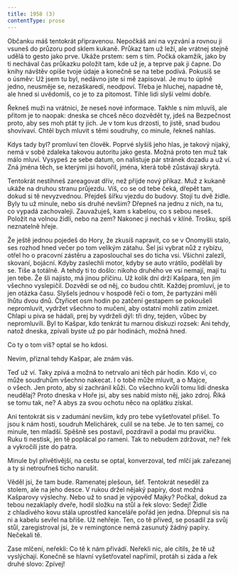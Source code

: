 ```yaml
---
title: 1958 (3)
contentType: prose
---
```


  

Občanku máš tentokrát připravenou. Nepočkáš ani na vyzvání a rovnou ji vsuneš do průzoru pod sklem kukaně. Průkaz tam už leží, ale vrátnej stejně udělá to gesto jako prve. Ukáže prstem: sem s tím. Počká okamžik, jako by ti nechával čas průkazku položit tam, kde už je, a teprve pak ji čapne. Do knihy návštěv opíše tvoje údaje a konečně se na tebe podívá. Pokusíš se o úsměv: Už jsem tu byl, nedávno jste si mě zapisoval. Je mu to úplně jedno, neusměje se, nezaškaredí, neodpoví. Třeba je hluchej, napadne tě, ale hned si uvědomíš, co je to za pitomost. Tihle lidi slyší velmi dobře.

Řekneš muži na vrátnici, že neseš nové informace. Takhle s ním mluvíš, ale přitom je to naopak: dneska se chceš něco dozvědět ty, jdeš na Bezpečnost proto, aby ses moh ptát ty jich. Je v tom kus drzosti, to jistě, snad budou shovívaví. Chtěl bych mluvit s těmi soudruhy, co minule, řekneš nahlas.

Kdys tady byl? promluví ten člověk. Poprvé slyšíš jeho hlas, je takový nijaký, nemá v sobě zdaleka takovou autoritu jako gesta. Možná proto ten muž tak málo mluví. Vysypeš ze sebe datum, on nalistuje pár stránek dozadu a už ví. Zná jména těch, se kterými jsi hovořil, jména, která tobě zůstávají skrytá.

Tentokrát nestihneš zareagovat dřív, než přijde nový příkaz. Muž z kukaně ukáže na druhou stranu průjezdu. Víš, co se od tebe čeká, dřepět tam, dokud si tě nevyzvednou. Přejdeš šířku vjezdu do budovy. Stojí tu dvě židle. Byly tu už minule, nebo sis druhé nevšim? Dřepneš na jednu z nich, na tu, co vypadá zachovaleji. Zauvažuješ, kam s kabelou, co s sebou neseš. Položit na volnou židli, nebo na zem? Nakonec ji necháš v klíně. Trošku, spíš neznatelně hřeje.

Že ještě jednou pojedeš do Hory, že zkusíš napravit, co se v Onomyšli stalo, ses rozhod hned večer po tom velikým zátahu. Šel jsi vybrat nůž z rybízu, otřel ho o pracovní zástěru a zaposlouchal ses do ticha vsi. Všichni zalezlí, skovaní, bojácní. Kdyby zaslechli motor, kdyby se auto vrátilo, podělali by se. Tiše a totálně. A tehdy ti to došlo: nikoho druhého ve vsi nemají, mají tu jen tebe. Že šli najisto, má jinou příčinu. Už kolik dní drží Kašpara, ten jim všechno vyslepičil. Dozvědí se od něj, co budou chtít. Každej promluví, je to jen otázka času. Slyšels jednou v hospodě řeči o tom, že partyzáni měli lhůtu dvou dnů. Čtyřicet osm hodin po zatčení gestapem se pokoušeli nepromluvit, vydržet všechno to mučení, aby ostatní mohli zatím zmizet. Chlapi u piva se hádali, prej by vydrželi dýl: tři dny, tejden, vůbec by nepromluvili. Byl to Kašpar, kdo tenkrát tu marnou diskuzi rozsek: Ani tehdy, natož dneska, zpívali byste už po pár hodinách, možná hned.

Co ty o tom víš? optal se ho kdosi.

Nevím, přiznal tehdy Kašpar, ale znám vás.

Teď už ví. Taky zpívá a možná to netrvalo ani těch pár hodin. Kdo ví, co může soudruhům všechno nakecat. I o tobě může mluvit, a o Majce, o všech. Jen proto, aby si zachránil kůži. Co všechno kvůli tomu lidi dneska neudělaj? Proto dneska v Hoře jsi, aby ses nabíd místo něj, jako zdroj. Říká se tomu tak, ne? A abys za svou ochotu něco na oplátku získal.

Ani tentokrát sis v zadumání nevšim, kdy pro tebe vyšetřovatel přišel. To jsou k nám hosti, soudruh Melichárek, culil se na tebe. Je to ten samej, co minule, ten mladší. Spěšně ses postavil, pozdravil a podal mu pravičku. Ruku ti nestisk, jen tě poplácal po rameni. Tak to nebudem zdržovat, ne? řek a vykročili jste do patra.

Minule byl přívětivější, na cestu se optal, konverzoval, teď mlčí jak zařezanej a ty si netroufneš ticho narušit.

Věděl jsi, že tam bude. Ramenatej plešoun, šéf. Tentokrát neseděl za stolem, ale na jeho desce. V rukou držel nějaký papíry, dost možná Kašparovy výslechy. Nebo už to snad je výpověď Majky? Počkal, dokud za tebou nezaklaply dveře, hodil složku na stůl a řek slovo: Sedej! Židle z chladivého kovu stála uprostřed kanceláře pořád jen jedna. Dřepnul sis na ni a kabelu sevřel na břiše. Už nehřeje. Ten, co tě přived, se posadil za svůj stůl, zaregistroval jsi, že v remingtonce nemá zasunutý žádný papíry. Nečekali tě.

Zase mlčení, neřekli: Co tě k nám přivádí. Neřekli nic, ale cítils, že tě už vyslýchají. Konečně se hlavní vyšetřovatel napřímil, protáh si záda a řek druhé slovo: Zpívej!
